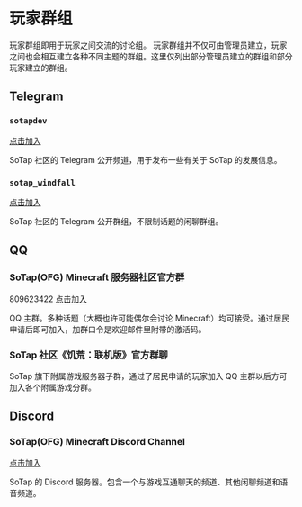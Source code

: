 # 玩家群组

玩家群组即用于玩家之间交流的讨论组。
玩家群组并不仅可由管理员建立，玩家之间也会相互建立各种不同主题的群组。这里仅列出部分管理员建立的群组和部分玩家建立的群组。

## Telegram

### `sotapdev`

[点击加入](//t.me/sotapdev)

SoTap 社区的 Telegram 公开频道，用于发布一些有关于 SoTap 的发展信息。

### `sotap_windfall`

[点击加入](//t.me/sotap_windfall)

SoTap 社区的 Telegram 公开群组，不限制话题的闲聊群组。

## QQ

### SoTap(OFG) Minecraft 服务器社区官方群

809623422 [点击加入](//shang.qq.com/wpa/qunwpa?idkey=b2668c62484e3d5c400131ae4a688088113dbc1b5b63b18a4bb75749edac99e7)

QQ 主群。多种话题（大概也许可能偶尔会讨论 Minecraft）均可接受。通过居民申请后即可加入，加群口令是欢迎邮件里附带的激活码。

### SoTap 社区《饥荒：联机版》官方群聊

SoTap 旗下附属游戏服务器子群，通过了居民申请的玩家加入 QQ 主群以后方可加入各个附属游戏分群。

## Discord

### SoTap(OFG) Minecraft Discord Channel

[点击加入](https://discord.gg/WfEbx6D)

SoTap 的 Discord 服务器。包含一个与游戏互通聊天的频道、其他闲聊频道和语音频道。

